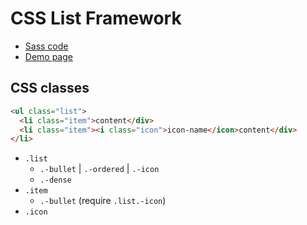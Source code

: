 # CSS List Framework

- [Sass code](https://github.com/shikakun/css-list-framework/blob/master/src/styles/_list.scss)
- [Demo page](https://shikakun.github.com/css-list-framework/)

## CSS classes

```html
<ul class="list">
  <li class="item">content</div>
  <li class="item"><i class="icon">icon-name</icon>content</div>
</li>
```

- `.list`
    - `.-bullet` | `.-ordered` | `.-icon`
    - `.-dense`
- `.item`
    - `.-bullet` (require `.list.-icon`)
- `.icon`
